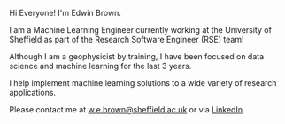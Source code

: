 Hi Everyone! I'm Edwin Brown. 

I am a Machine Learning Engineer currently working at the University of Sheffield as part of the Research Software Engineer (RSE) team! 

Although I am a geophysicist by training, I have been focused on data science and machine learning for the last 3 years. 

I help implement machine learning solutions to a wide variety of research applications. 


Please contact me at [w.e.brown@sheffield.ac.uk](mailto:w.e.brown@sheffield.ac.uk) or via [LinkedIn](https://www.linkedin.com/in/edwin-brown-214471108/). 


<!--
**EdwinB12/EdwinB12** is a ✨ _special_ ✨ repository because its `README.md` (this file) appears on your GitHub profile.

Here are some ideas to get you started:

- 🔭 I’m currently working on ...
- 🌱 I’m currently learning ...
- 👯 I’m looking to collaborate on ...
- 🤔 I’m looking for help with ...
- 💬 Ask me about ...
- 📫 How to reach me: ...
- 😄 Pronouns: ...
- ⚡ Fun fact: ...
-->

